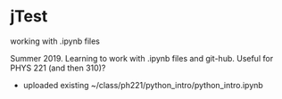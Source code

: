 # jTest
working with .ipynb files

Summer 2019.  Learning to work with .ipynb files and git-hub.  Useful for PHYS 221 (and then 310)?
- uploaded existing ~/class/ph221/python_intro/python_intro.ipynb
